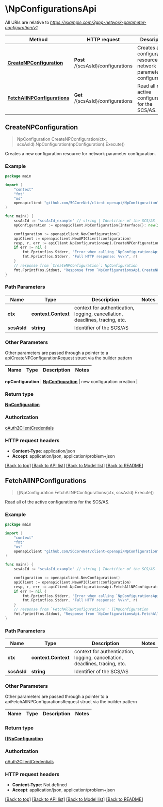 # \NpConfigurationsApi

All URIs are relative to *https://example.com/3gpp-network-parameter-configuration/v1*

Method | HTTP request | Description
------------- | ------------- | -------------
[**CreateNPConfiguration**](NpConfigurationsApi.md#CreateNPConfiguration) | **Post** /{scsAsId}/configurations | Creates a new configuration resource for network parameter configuration.
[**FetchAllNPConfigurations**](NpConfigurationsApi.md#FetchAllNPConfigurations) | **Get** /{scsAsId}/configurations | Read all of the active configurations for the SCS/AS.



## CreateNPConfiguration

> NpConfiguration CreateNPConfiguration(ctx, scsAsId).NpConfiguration(npConfiguration).Execute()

Creates a new configuration resource for network parameter configuration.

### Example

```go
package main

import (
    "context"
    "fmt"
    "os"
    openapiclient "github.com/5GCoreNet/client-openapi/NpConfiguration"
)

func main() {
    scsAsId := "scsAsId_example" // string | Identifier of the SCS/AS
    npConfiguration := openapiclient.NpConfiguration{Interface{}: new(interface{})} // NpConfiguration | new configuration creation

    configuration := openapiclient.NewConfiguration()
    apiClient := openapiclient.NewAPIClient(configuration)
    resp, r, err := apiClient.NpConfigurationsApi.CreateNPConfiguration(context.Background(), scsAsId).NpConfiguration(npConfiguration).Execute()
    if err != nil {
        fmt.Fprintf(os.Stderr, "Error when calling `NpConfigurationsApi.CreateNPConfiguration``: %v\n", err)
        fmt.Fprintf(os.Stderr, "Full HTTP response: %v\n", r)
    }
    // response from `CreateNPConfiguration`: NpConfiguration
    fmt.Fprintf(os.Stdout, "Response from `NpConfigurationsApi.CreateNPConfiguration`: %v\n", resp)
}
```

### Path Parameters


Name | Type | Description  | Notes
------------- | ------------- | ------------- | -------------
**ctx** | **context.Context** | context for authentication, logging, cancellation, deadlines, tracing, etc.
**scsAsId** | **string** | Identifier of the SCS/AS | 

### Other Parameters

Other parameters are passed through a pointer to a apiCreateNPConfigurationRequest struct via the builder pattern


Name | Type | Description  | Notes
------------- | ------------- | ------------- | -------------

 **npConfiguration** | [**NpConfiguration**](NpConfiguration.md) | new configuration creation | 

### Return type

[**NpConfiguration**](NpConfiguration.md)

### Authorization

[oAuth2ClientCredentials](../README.md#oAuth2ClientCredentials)

### HTTP request headers

- **Content-Type**: application/json
- **Accept**: application/json, application/problem+json

[[Back to top]](#) [[Back to API list]](../README.md#documentation-for-api-endpoints)
[[Back to Model list]](../README.md#documentation-for-models)
[[Back to README]](../README.md)


## FetchAllNPConfigurations

> []NpConfiguration FetchAllNPConfigurations(ctx, scsAsId).Execute()

Read all of the active configurations for the SCS/AS.

### Example

```go
package main

import (
    "context"
    "fmt"
    "os"
    openapiclient "github.com/5GCoreNet/client-openapi/NpConfiguration"
)

func main() {
    scsAsId := "scsAsId_example" // string | Identifier of the SCS/AS

    configuration := openapiclient.NewConfiguration()
    apiClient := openapiclient.NewAPIClient(configuration)
    resp, r, err := apiClient.NpConfigurationsApi.FetchAllNPConfigurations(context.Background(), scsAsId).Execute()
    if err != nil {
        fmt.Fprintf(os.Stderr, "Error when calling `NpConfigurationsApi.FetchAllNPConfigurations``: %v\n", err)
        fmt.Fprintf(os.Stderr, "Full HTTP response: %v\n", r)
    }
    // response from `FetchAllNPConfigurations`: []NpConfiguration
    fmt.Fprintf(os.Stdout, "Response from `NpConfigurationsApi.FetchAllNPConfigurations`: %v\n", resp)
}
```

### Path Parameters


Name | Type | Description  | Notes
------------- | ------------- | ------------- | -------------
**ctx** | **context.Context** | context for authentication, logging, cancellation, deadlines, tracing, etc.
**scsAsId** | **string** | Identifier of the SCS/AS | 

### Other Parameters

Other parameters are passed through a pointer to a apiFetchAllNPConfigurationsRequest struct via the builder pattern


Name | Type | Description  | Notes
------------- | ------------- | ------------- | -------------


### Return type

[**[]NpConfiguration**](NpConfiguration.md)

### Authorization

[oAuth2ClientCredentials](../README.md#oAuth2ClientCredentials)

### HTTP request headers

- **Content-Type**: Not defined
- **Accept**: application/json, application/problem+json

[[Back to top]](#) [[Back to API list]](../README.md#documentation-for-api-endpoints)
[[Back to Model list]](../README.md#documentation-for-models)
[[Back to README]](../README.md)


